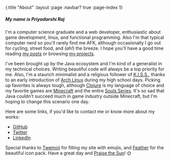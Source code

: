 {:title      "About"
 :layout     :page
 :navbar?    true
 :page-index 1}

##### My name is Priyadarshi Raj 
I'm a computer science graduate and a web developer, enthusiastic about game development, linux, and functional programming. Also I'm that typical computer nerd so you'll rarely find me AFK, although occasionally I go out for cycling, street food, and (_ah!_) the breeze. I hope you'll have a good time reading [my posts](/) or browsing [my projects](/projects).

I've been brought up by the Java ecosystem and I'm kind of a generalist in my technical choices. Writing beautiful code will always be a top priority for me. Also, I'm a staunch minimalist and a religious follower of [K.I.S.S.](https://en.wikipedia.org/wiki/KISS_principle), thanks to an early introduction of [Arch Linux](https://www.archlinux.org/) during my high school days. Picking up favorites is always tough, although [Clojure](https://clojure.org/) is my language of choice and my favorite games are [Minecraft](https://en.wikipedia.org/wiki/Minecraft) and the entire [Souls Series](https://en.wikipedia.org/wiki/Souls_(series)). It's so sad that Java couldn't succeed much in game industry outside Minecraft, but I'm hoping to change this scenario one day.

Here are some links, if you'd like to contact me or know more about my works:  
* [GitHub](https://github.com/praj-foss)  
* [Twitter](https://twitter.com/praj_foss)  
* [LinkedIn](https://www.linkedin.com/in/priyadarshi-raj-740783197/)  

Special thanks to [Twemoji](https://twemoji.twitter.com/) for filling my site with emojis, and [Feather](https://feathericons.com/) for the beautiful icon pack. Have a great day and [Praise the Sun](https://www.pcgamer.com/why-we-praise-the-sun-the-story-of-dark-souls-most-famous-gesture)! 🌞